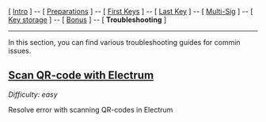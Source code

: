 [ [Intro](README.md) ] -- [ [Preparations]( hodl-guide_10_preparations.md) ] -- [ [First Keys](hodl-guide_20_first-keys.md) ] -- [ [Last Key](hodl-guide_30_last-key.md) ] -- [ [Multi-Sig](hodl-guide_40_multi-sig.md) ] -- [ [Key storage](hodl-guide_50_key-storage.md) ] -- [ [Bonus](hodl-guide_60_bonus.md) ] -- [ **Troubleshooting** ]

---

In this section, you can find various troubleshooting guides for commin issues. 

## [**Scan QR-code with Electrum**](hodl-guide_71_scan-QR.md)

*Difficulty: easy*

Resolve error with scanning QR-codes in Electrum
